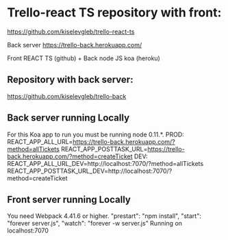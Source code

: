 # Trello-react TS repository with front:
https://github.com/kiselevgleb/trello-react-ts

Back server https://trello-back.herokuapp.com/

Front REACT TS (github) + Back node JS koa (heroku)

## Repository with back server:
https://github.com/kiselevgleb/trello-back

## Back server running Locally
For this Koa app to run you must be running node 0.11.*.
PROD:
REACT_APP_ALL_URL=https://trello-back.herokuapp.com/?method=allTickets
REACT_APP_POSTTASK_URL=https://trello-back.herokuapp.com/?method=createTicket
DEV:
REACT_APP_ALL_URL_DEV=http://localhost:7070/?method=allTickets
REACT_APP_POSTTASK_URL_DEV=http://localhost:7070/?method=createTicket

## Front server running Locally
You need Webpack 4.41.6 or higher.
    "prestart": "npm install",
    "start": "forever server.js",
    "watch": "forever -w server.js"
Running on localhost:7070